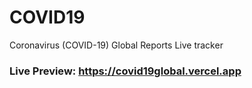 # COVID19
Coronavirus (COVID-19) Global Reports Live tracker
### Live Preview: https://covid19global.vercel.app
